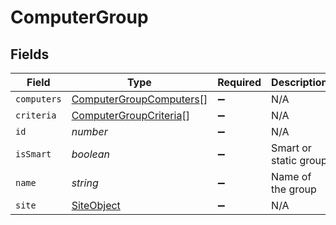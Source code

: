 # ComputerGroup


## Fields

| Field                                                                     | Type                                                                      | Required                                                                  | Description                                                               | Example                                                                   |
| ------------------------------------------------------------------------- | ------------------------------------------------------------------------- | ------------------------------------------------------------------------- | ------------------------------------------------------------------------- | ------------------------------------------------------------------------- |
| `computers`                                                               | [ComputerGroupComputers](../../models/shared/computergroupcomputers.md)[] | :heavy_minus_sign:                                                        | N/A                                                                       |                                                                           |
| `criteria`                                                                | [ComputerGroupCriteria](../../models/shared/computergroupcriteria.md)[]   | :heavy_minus_sign:                                                        | N/A                                                                       |                                                                           |
| `id`                                                                      | *number*                                                                  | :heavy_minus_sign:                                                        | N/A                                                                       | 1                                                                         |
| `isSmart`                                                                 | *boolean*                                                                 | :heavy_minus_sign:                                                        | Smart or static group                                                     |                                                                           |
| `name`                                                                    | *string*                                                                  | :heavy_minus_sign:                                                        | Name of the group                                                         | Group Name                                                                |
| `site`                                                                    | [SiteObject](../../models/shared/siteobject.md)                           | :heavy_minus_sign:                                                        | N/A                                                                       |                                                                           |